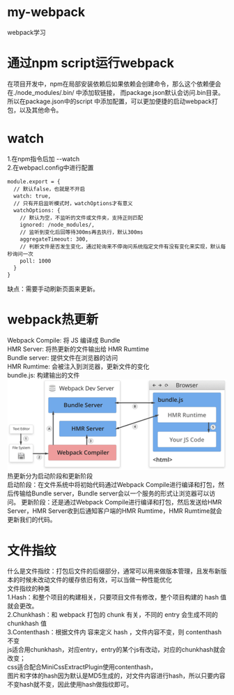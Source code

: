 # my-webpack
webpack学习

# 通过npm script运行webpack
在项目开发中，npm在局部安装依赖后如果依赖会创建命令，那么这个依赖便会在./node_modules/.bin/ 中添加软链接，
而package.json默认会访问.bin目录。
所以在package.json中的script 中添加配置，可以更加便捷的启动webpack打包，以及其他命令。

# watch
1.在npm指令后加 --watch  
2.在webpacl.config中进行配置  
```
module.export = {
  // 默认false，也就是不开启
  watch: true,
  // 只有开启监听模式时，watchOptions才有意义
  watchOptions: {
    // 默认为空，不监听的文件或文件夹，支持正则匹配
    ignored: /node_modules/,
    // 监听到变化后回等待300ms再去执行，默认300ms
    aggregateTimeout: 300,
    // 判断文件是否发生变化，通过轮询来不停询问系统指定文件有没有变化来实现，默认每秒询问一次
    poll: 1000
  }
}
```
缺点：需要手动刷新页面来更新。

# webpack热更新
Webpack Compile: 将 JS 编译成 Bundle  
HMR Server: 将热更新的⽂件输出给 HMR Rumtime  
Bundle server: 提供⽂件在浏览器的访问  
HMR Rumtime: 会被注⼊到浏览器，更新⽂件的变化  
bundle.js: 构建输出的⽂件  
![热更新流程图](imgs/hot_refresh.png)
热更新分为启动阶段和更新阶段  
启动阶段：在文件系统中将初始代码通过Webpack Compile进行编译和打包，然后传输给Bundle server，Bundle server会以一个服务的形式让浏览器可以访问。
更新阶段：还是通过Webpack Compile进行编译和打包，然后发送给HMR Server，HMR Server收到后通知客户端的HMR Rumtime，HMR Rumtime就会更新我们的代码。

# 文件指纹
什么是文件指纹：打包后文件的后缀部分，通常可以用来做版本管理，且发布新版本的时候未改动文件的缓存依旧有效，可以当做一种性能优化  
文件指纹的种类  
1.Hash：和整个项⽬的构建相关，只要项⽬⽂件有修改，整个项⽬构建的 hash 值就会更改。  
2.Chunkhash：和 webpack 打包的 chunk 有关，不同的 entry 会⽣成不同的 chunkhash 值  
3.Contenthash：根据⽂件内 容来定义 hash ，⽂件内容不变，则 contenthash 不变  
js适合用chunkhash，对应entry，entry的某个js有改动，对应的chunkhash就会改变；  
css适合配合MiniCssExtractPlugin使用contenthash，  
图片和字体的hash因为默认是MD5生成的，对文件内容进行hash，所以只要内容不变hash就不变，因此使用hash做指纹即可。